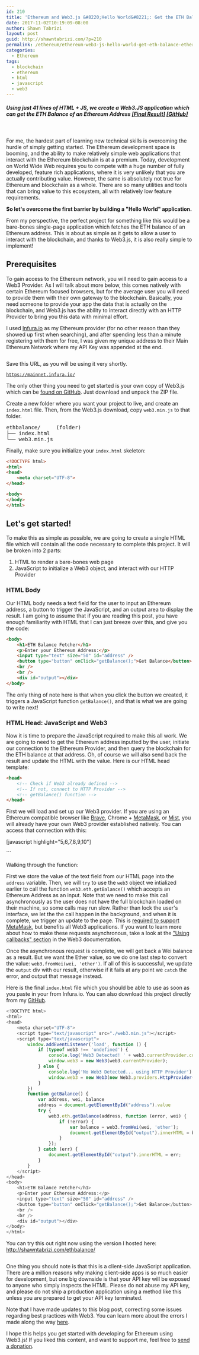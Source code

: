 ```yaml
---
id: 210
title: 'Ethereum and Web3.js &#8220;Hello World&#8221;: Get the ETH Balance of an Ethereum Address'
date: 2017-11-02T10:19:09-08:00
author: Shawn Tabrizi
layout: post
guid: http://shawntabrizi.com/?p=210
permalink: /ethereum/ethereum-web3-js-hello-world-get-eth-balance-ethereum-address/
categories:
  - Ethereum
tags:
  - blockchain
  - ethereum
  - html
  - javascript
  - web3
---
```

<h5>Using just 41 lines of HTML + JS, we create a Web3.JS application which can get the ETH Balance of an Ethereum Address <a href="http://shawntabrizi.com/ethbalance/">[Final Result]</a> <a href="https://github.com/shawntabrizi/ETH-Balance">[GitHub]</a></h5>
&nbsp;

<p>For me, the hardest part of learning new technical skills is overcoming the hurdle of simply getting started. The Ethereum development space is booming, and the ability to make relatively simple web applications that interact with the Ethereum blockchain is at a premium. Today, development on World Wide Web requires you to compete with a huge number of fully developed, feature rich applications, where it is very unlikely that you are actually contributing value. However, the same is absolutely not true for Ethereum and blockchain as a whole. There are so many utilities and tools that can bring value to this ecosystem, all with relatively low feature requirements.</p>

<p><strong>So let's overcome the first barrier by building a "Hello World" application.</strong></p>

<p>From my perspective, the perfect project for something like this would be a bare-bones single-page application which fetches the ETH balance of an Ethereum address. This is about as simple as it gets to allow a user to interact with the blockchain, and thanks to Web3.js, it is also really simple to implement!</p>

<h2>Prerequisites</h2>
<p>To gain access to the Ethereum network, you will need to gain access to a Web3 Provider. As I will talk about more below, this comes natively with certain Ethereum focused browsers, but for the average user you will need to provide them with their own gateway to the blockchain. Basically, you need someone to provide your app the data that is actually on the blockchain, and Web3.js has the ability to interact directly with an HTTP Provider to bring you this data with minimal effort.</p>

<p>I used <a href="https://infura.io/">Infura.io</a> as my Ethereum provider (for no other reason than they showed up first when searching), and after spending less than a minute registering with them for free, I was given my unique address to their Main Ethereum Network where my API Key was appended at the end.</p>

<p id="MZecgiF"><img class="alignnone size-full wp-image-212 " src="http://shawntabrizi.com/wordpress/wp-content/uploads/2017/11/img_59fad787df3db.png" alt="" /></p>

<p>Save this URL, as you will be using it very shortly.</p>

<code>https://mainnet.infura.io/<APIKEY></code>

<p>The only other thing you need to get started is your own copy of Web3.js which can be <a href="https://github.com/ethereum/web3.js">found on GitHub</a>. Just download and unpack the ZIP file.</p>

<p>Create a new folder where you want your project to live, and create an <code>index.html</code> file. Then, from the Web3.js download, copy <code>web3.min.js</code> to that folder.</p>

<pre>ethbalance/     (folder)
├── index.html
└── web3.min.js</pre>

<p>Finally, make sure you initialize your <code>index.html</code> skeleton:</p>

<div>

```html
<!DOCTYPE html>
<html>
<head>
    <meta charset="UTF-8">
</head>

<body>
</body>
</html>
```

</div>

<h2>Let's get started!</h2>

<p>To make this as simple as possible, we are going to create a single HTML file which will contain all the code necessary to complete this project. It will be broken into 2 parts:</p>

<ol>
 	<li>HTML to render a bare-bones web page</li>
 	<li>JavaScript to initialize a Web3 object, and interact with our HTTP Provider</li>
</ol>

<h3>HTML Body</h3>
<p>Our HTML body needs a text field for the user to input an Ethereum address, a button to trigger the JavaScript, and an output area to display the result. I am going to assume that if you are reading this post, you have enough familiarity with HTML that I can just breeze over this, and give you the code:</p>

```html
<body>
    <h1>ETH Balance Fetcher</h1>
    <p>Enter your Ethereum Address:</p>
    <input type="text" size="50" id="address" />
    <button type="button" onClick="getBalance();">Get Balance</button>
    <br />
    <br />
    <div id="output"></div>
</body>
```

<p>The only thing of note here is that when you click the button we created, it triggers a JavaScript function <code>getBalance()</code>, and that is what we are going to write next!</p>

<h3>HTML Head: JavaScript and Web3</h3>
<p>Now it is time to prepare the JavaScript required to make this all work. We are going to need to get the Ethereum address inputted by the user, initiate our connection to the Ethereum Provider, and then query the blockchain for the ETH balance at that address. Oh, of course we will also send back the result and update the HTML with the value. Here is our HTML head template:</p>

```html
<head>
    <!-- Check if Web3 already defined -->
    <!-- If not, connect to HTTP Provider -->
    <!-- getBalance() function -->
</head>
```

<p>First we will load and set up our Web3 provider. If you are using an Ethereum compatible browser like <a href="https://brave.com/">Brave</a>, Chrome + <a href="https://metamask.io/">MetaMask</a>, or <a href="https://github.com/ethereum/mist/releases">Mist</a>, you will already have your own Web3 provider established natively. You can access that connection with this:</p>

[javascript highlight="5,6,7,8,9,10"]
<head>
    <meta charset="UTF-8">
    <script type="text/javascript" src="./web3.min.js"></script>
    <script type="text/javascript">
        window.addEventListener('load', function () {
            if (typeof web3 !== 'undefined') {
                console.log('Web3 Detected! ' + web3.currentProvider.constructor.name)
                window.web3 = new Web3(web3.currentProvider);
            }
        })

    <!-- If not, connect to HTTP Provider -->
    <!-- getBalance() function -->
    </script>
</head>
```

&nbsp;

<p>More likely, the user does not have one of these browsers, so we need to establish our own connection to the Ethereum network. We can do this with the URL that you saved earlier from Infura.io, and establishing an HTTP Provider:</p>

[javascript highlight="9,10,11,12"]
<head>
    <meta charset="UTF-8">
    <script type="text/javascript" src="./web3.min.js"></script>
    <script type="text/javascript">
        window.addEventListener('load', function () {
            if (typeof web3 !== 'undefined') {
                console.log('Web3 Detected! ' + web3.currentProvider.constructor.name)
                window.web3 = new Web3(web3.currentProvider);
            } else {
                console.log('No Web3 Detected... using HTTP Provider')
                window.web3 = new Web3(new Web3.providers.HttpProvider("https://mainnet.infura.io/<APIKEY>"));
            }
        })

    <!-- getBalance() function -->
    </script>
</head>
```

<p>At this point, we can do just about anything that Web3.js offers, but for our purposes we only need to query the blockchain for the address, and return the ETH balance. So let's set up our <code>getBalance()</code> function:</p>

[javascript highlight="14,15,16,17,18,19,20,21,22,23,24,25,26,27"]
<head>
    <meta charset="UTF-8">
    <script type="text/javascript" src="./web3.min.js"></script>
    <script type="text/javascript">
        window.addEventListener('load', function () {
            if (typeof web3 !== 'undefined') {
                console.log('Web3 Detected! ' + web3.currentProvider.constructor.name)
                window.web3 = new Web3(web3.currentProvider);
            } else {
                console.log('No Web3 Detected... using HTTP Provider')
                window.web3 = new Web3(new Web3.providers.HttpProvider("https://mainnet.infura.io/<APIKEY>"));
            }
        })
        function getBalance() {
            var address, wei, balance
            address = document.getElementById("address").value
            try {
                web3.eth.getBalance(address, function (error, wei) {
                    if (!error) {
                        var balance = web3.fromWei(wei, 'ether');
                        document.getElementById("output").innerHTML = balance + " ETH";
                    }
                });
            } catch (err) {
                document.getElementById("output").innerHTML = err;
            }
        }
    </script>
</head>
```

<p>Walking through the function:</p>

<p>First we store the value of the text field from our HTML page into the <code>address</code> variable. Then, we will <code>try</code> to use the <code>web3</code> object we intialized earlier to call the function <code>web3.eth.getBalance()</code> which accepts an Ethereum Address as an input. Note that we need to make this call asynchronously as the user does not have the full blockchain loaded on their machine, so some calls may run slow. Rather than lock the user's interface, we let the the call happen in the background, and when it is complete, we trigger an update to the page. This is <a href="https://github.com/MetaMask/faq/blob/master/DEVELOPERS.md#dizzy-all-async---think-of-metamask-as-a-light-client">required to support MetaMask</a>, but benefits all Web3 applications. If you want to learn more about how to make these requests asynchronous, take a look at the <a href="https://github.com/ethereum/wiki/wiki/JavaScript-API#using-callbacks">"Using callbacks" section</a> in the Web3 documentation.</p>

<p>Once the asynchronous request is complete, we will get back a Wei balance as a result. But we want the Ether value, so we do one last step to convert the value: <code>web3.fromWei(wei, 'ether')</code>. If all of this is successful, we update the <code>output</code> div with our result, otherwise if it fails at any point we <code>catch</code> the error, and output that message instead.</p>

<p>Here is the final <code>index.html</code> file which you should be able to use as soon as you paste in your <APIKEY> from Infura.io. You can also download this project directly from my <a href="https://github.com/shawntabrizi/ETH-Balance">GitHub</a>.</p>

```javascript
<!DOCTYPE html>
<html>
<head>
    <meta charset="UTF-8">
    <script type="text/javascript" src="./web3.min.js"></script>
    <script type="text/javascript">
        window.addEventListener('load', function () {
            if (typeof web3 !== 'undefined') {
                console.log('Web3 Detected! ' + web3.currentProvider.constructor.name)
                window.web3 = new Web3(web3.currentProvider);
            } else {
                console.log('No Web3 Detected... using HTTP Provider')
                window.web3 = new Web3(new Web3.providers.HttpProvider("https://mainnet.infura.io/<APIKEY>"));
            }
        })
        function getBalance() {
            var address, wei, balance
            address = document.getElementById("address").value
            try {
                web3.eth.getBalance(address, function (error, wei) {
                    if (!error) {
                        var balance = web3.fromWei(wei, 'ether');
                        document.getElementById("output").innerHTML = balance + " ETH";
                    }
                });
            } catch (err) {
                document.getElementById("output").innerHTML = err;
            }
        }
    </script>
</head>
<body>
    <h1>ETH Balance Fetcher</h1>
    <p>Enter your Ethereum Address:</p>
    <input type="text" size="50" id="address" />
    <button type="button" onClick="getBalance();">Get Balance</button>
    <br />
    <br />
    <div id="output"></div>
</body>
</html>
```

<p>You can try this out right now using the version I hosted here: <a href="http://shawntabrizi.com/ethbalance/">http://shawntabrizi.com/ethbalance/</a></p>

<p id="UOsPuLB"><img class="alignnone size-full wp-image-218 " src="http://shawntabrizi.com/wordpress/wp-content/uploads/2017/11/img_59faeb0dd20de.png" alt="" /></p>

<p>One thing you should note is that this is a client-side JavaScript application. There are a million reasons why making client-side apps is so much easier for development, but one big downside is that your API key will be exposed to anyone who simply inspects the HTML. Please do not abuse my API key, and please do not ship a production application using a method like this unless you are prepared to get your API key terminated.</p>

<p>Note that I have made updates to this blog post, correcting some issues regarding best practices with Web3. You can learn more about the errors I made along the way <a href="http://shawntabrizi.com/crypto/correcting-ethereum-web3-js-hello-world/">here</a>.</p>

<p>I hope this helps you get started with developing for Ethereum using Web3.js! If you liked this content, and want to support me, feel free to <a href="http://shawntabrizi.com/donate/">send a donation</a>.</p>